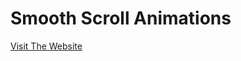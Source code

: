 # Smooth Scroll Animations
[Visit The Website](https://mounter7.github.io/smooth-scroll-animations/)
